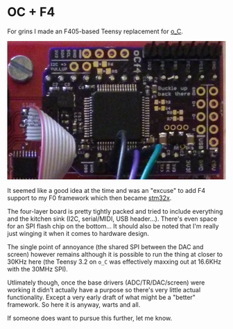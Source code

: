# OC + F4
For grins I made an F405-based Teensy replacement for [o\_C](https://github.com/patrickdowling/O_C).

![OCF4](./ocf4.jpg)

It seemed like a good idea at the time and was an "excuse" to add F4 support to my F0 framework which then became
[stm32x](https://github.com/patrickdowling/stm32x).

The four-layer board is pretty tightly packed and tried to include everything and the kitchen sink (I2C, serial/MIDI, USB header...). There's even space for an SPI flash chip on the bottom... It should also be noted that I'm really just winging it when it comes to hardware design.

The single point of annoyance (the shared SPI between the DAC and screen) however remains although it is possible to run the thing at closer to 30KHz here (the Teensy 3.2 on `o_C` was effectively maxxing out at 16.6KHz with the 30MHz SPI).

Utlimately though, once the base drivers (ADC/TR/DAC/screen) were working it didn't actually have a purpose so there's very little actual functionality. Except a very early draft of what might be a "better" framework. So here it is anyway, warts
and all.

If someone does want to pursue this further, let me know.
